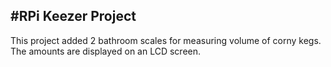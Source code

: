 #RPi Keezer Project
---
This project added 2 bathroom scales for measuring volume of corny kegs. The amounts are displayed on an LCD screen.
